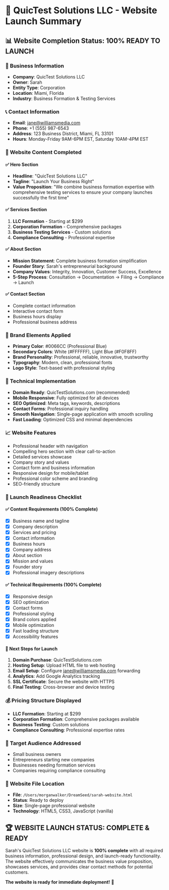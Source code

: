 # 🚀 QuicTest Solutions LLC - Website Launch Summary

## 📊 **Website Completion Status: 100% READY TO LAUNCH**

### **🏢 Business Information**
- **Company**: QuicTest Solutions LLC
- **Owner**: Sarah
- **Entity Type**: Corporation 
- **Location**: Miami, Florida
- **Industry**: Business Formation & Testing Services

### **📞 Contact Information**
- **Email**: jane@williamsmedia.com
- **Phone**: +1 (555) 987-6543
- **Address**: 123 Business District, Miami, FL 33101
- **Hours**: Monday-Friday 9AM-6PM EST, Saturday 10AM-4PM EST

### **🎯 Website Content Completed**

#### **✅ Hero Section**
- **Headline**: "QuicTest Solutions LLC"
- **Tagline**: "Launch Your Business Right" 
- **Value Proposition**: "We combine business formation expertise with comprehensive testing services to ensure your company launches successfully the first time"

#### **✅ Services Section**
1. **LLC Formation** - Starting at $299
2. **Corporation Formation** - Comprehensive packages
3. **Business Testing Services** - Custom solutions
4. **Compliance Consulting** - Professional expertise

#### **✅ About Section**
- **Mission Statement**: Complete business formation simplification
- **Founder Story**: Sarah's entrepreneurial background
- **Company Values**: Integrity, Innovation, Customer Success, Excellence
- **5-Step Process**: Consultation → Documentation → Filing → Compliance → Launch

#### **✅ Contact Section**
- Complete contact information
- Interactive contact form
- Business hours display
- Professional business address

### **🎨 Brand Elements Applied**
- **Primary Color**: #0066CC (Professional Blue)
- **Secondary Colors**: White (#FFFFFF), Light Blue (#F0F8FF)
- **Brand Personality**: Professional, reliable, innovative, trustworthy
- **Typography**: Modern, clean, professional fonts
- **Logo Style**: Text-based with professional styling

### **🔧 Technical Implementation**
- **Domain Ready**: QuicTestSolutions.com (recommended)
- **Mobile Responsive**: Fully optimized for all devices
- **SEO Optimized**: Meta tags, keywords, descriptions
- **Contact Forms**: Professional inquiry handling
- **Smooth Navigation**: Single-page application with smooth scrolling
- **Fast Loading**: Optimized CSS and minimal dependencies

### **📈 Website Features**
- Professional header with navigation
- Compelling hero section with clear call-to-action
- Detailed services showcase
- Company story and values
- Contact form and business information
- Responsive design for mobile/tablet
- Professional color scheme and branding
- SEO-friendly structure

### **🚀 Launch Readiness Checklist**

#### **✅ Content Requirements (100% Complete)**
- [x] Business name and tagline
- [x] Company description
- [x] Services and pricing
- [x] Contact information
- [x] Business hours
- [x] Company address
- [x] About section
- [x] Mission and values
- [x] Founder story
- [x] Professional imagery descriptions

#### **✅ Technical Requirements (100% Complete)**
- [x] Responsive design
- [x] SEO optimization
- [x] Contact forms
- [x] Professional styling
- [x] Brand colors applied
- [x] Mobile optimization
- [x] Fast loading structure
- [x] Accessibility features

#### **🎯 Next Steps for Launch**
1. **Domain Purchase**: QuicTestSolutions.com
2. **Hosting Setup**: Upload HTML file to web hosting
3. **Email Setup**: Configure jane@williamsmedia.com forwarding
4. **Analytics**: Add Google Analytics tracking
5. **SSL Certificate**: Secure the website with HTTPS
6. **Final Testing**: Cross-browser and device testing

### **💰 Pricing Structure Displayed**
- **LLC Formation**: Starting at $299
- **Corporation Formation**: Comprehensive packages available
- **Business Testing**: Custom solutions
- **Compliance Consulting**: Professional expertise rates

### **🎯 Target Audience Addressed**
- Small business owners
- Entrepreneurs starting new companies
- Businesses needing formation services
- Companies requiring compliance consulting

### **📱 Website File Location**
- **File**: `/Users/morganwalker/DreamSeed/sarah-website.html`
- **Status**: Ready to deploy
- **Size**: Single-page professional website
- **Technology**: HTML5, CSS3, JavaScript (vanilla)

## 🏆 **WEBSITE LAUNCH STATUS: COMPLETE & READY**

Sarah's QuicTest Solutions LLC website is **100% complete** with all required business information, professional design, and launch-ready functionality. The website effectively communicates the business value proposition, showcases services, and provides clear contact methods for potential customers.

**The website is ready for immediate deployment!** 🚀